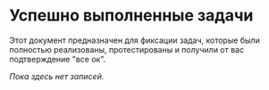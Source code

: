 # Успешно выполненные задачи

Этот документ предназначен для фиксации задач, которые были полностью реализованы, протестированы и получили от вас подтверждение "все ок".

*Пока здесь нет записей.*